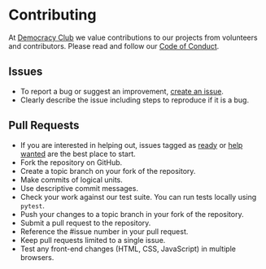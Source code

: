 # Contributing

At [Democracy Club](https://democracyclub.org.uk/) we value contributions to our projects from volunteers and contributors. Please read and follow our [Code of Conduct](https://democracyclub.org.uk/code-of-conduct/).

## Issues
* To report a bug or suggest an improvement, [create an issue](https://github.com/DemocracyClub/electionleaflets/issues/new).
* Clearly describe the issue including steps to reproduce if it is a bug.

## Pull Requests
* If you are interested in helping out, issues tagged as [ready](https://github.com/DemocracyClub/electionleaflets/issues?q=is%3Aopen%20is%3Aissue%20label%3Aready%20) or [help wanted](https://github.com/DemocracyClub/electionleaflets/labels/help%20wanted) are the best place to start.
* Fork the repository on GitHub.
* Create a topic branch on your fork of the repository.
* Make commits of logical units.
* Use descriptive commit messages.
* Check your work against our test suite. You can run tests locally using 
  `pytest`.
* Push your changes to a topic branch in your fork of the repository.
* Submit a pull request to the repository.
* Reference the #issue number in your pull request.
* Keep pull requests limited to a single issue.
* Test any front-end changes (HTML, CSS, JavaScript) in multiple browsers.
